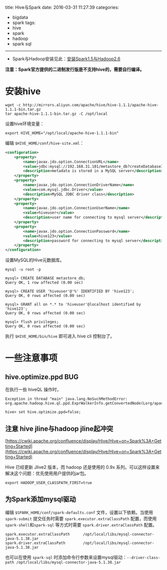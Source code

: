 title: Hive与Spark
date: 2016-03-31 11:27:39
categories:
- bigdata
- spark
tags:
- hive
- spark
- hadoop
- spark sql
---

- Spark与Hadoop安装见此：[安装Spark1.5与Hadoop2.6](http://www.yangjing.me/2016/02/27/%E5%AE%89%E8%A3%85spark1-5-2%E4%B8%8Ehadoop2-6-2/)

**注意：Spark官方提供的二进制发行版是不支持hive的，需要自行编译。**

# 安装hive

```
wget -c http://mirrors.aliyun.com/apache/hive/hive-1.1.1/apache-hive-1.1.1-bin.tar.gz
tar apache-hive-1.1.1-bin.tar.gz -C /opt/local
```

设置hive环境变量：

```
export HIVE_HOME="/opt/local/apache-hive-1.1.1-bin"
```

编辑 `$HIVE_HOME/conf/hive-site.xml`：

```xml
<configuration>
	<property>
		<name>javax.jdo.option.ConnectionURL</name>
		<value>jdbc:mysql://192.168.31.101/metastore_db?createDatabaseIfNotExist=true</value>
		<description>metadata is stored in a MySQL server</description>
	</property>
	<property>
		<name>javax.jdo.option.ConnectionDriverName</name>
		<value>com.mysql.jdbc.Driver</value>
		<description>MySQL JDBC driver class</description>
	</property>
	<property>
		<name>javax.jdo.option.ConnectionUserName</name>
		<value>hiveuser</value>
		<description>user name for connecting to mysql server</description>
	</property>
	<property>
		<name>javax.jdo.option.ConnectionPassword</name>
		<value>hive123</value>
		<description>password for connecting to mysql server</description>
	</property>
</configuration>
```

设置MySQL的Hive元数据库。

```
mysql -u root -p

mysql> CREATE DATABASE metastore_db;
Query OK, 1 row affected (0.00 sec)

mysql> CREATE USER 'hiveuser'@'%' IDENTIFIED BY 'hive123';
Query OK, 0 rows affected (0.00 sec)

mysql> GRANT all on *.* to 'hiveuser'@localhost identified by 'hive123';
Query OK, 0 rows affected (0.00 sec)

mysql> flush privileges;
Query OK, 0 rows affected (0.00 sec)
```

执行 `$HIVE_HOME/bin/hive` 即可进入 hive cli 控制台了。

# 一些注意事项

## hive.optimize.ppd BUG

在执行一些 hiveQL 操作时，

```
Exception in thread "main" java.lang.NoSuchMethodError: org.apache.hadoop.hive.ql.ppd.ExprWalkerInfo.getConvertedNode(Lorg/apache/hadoop/hive/ql/lib/Node;)Lorg/apache/hadoop/hive/ql/plan/ExprNodeDesc;
```

```
hive> set hive.optimize.ppd=false;
```

## **注意** hive jline与hadoop jline起冲突

[https://cwiki.apache.org/confluence/display/Hive/Hive+on+Spark%3A+Getting+Started](https://cwiki.apache.org/confluence/display/Hive/Hive+on+Spark%3A+Getting+Started)

Hive 已经更新 Jlive2 版本，而 hadoop 还是使用的 0.9x 系列。可以这样设置来解决这个问题：优先使用用户提供的jar包。

```
export HADOOP_USER_CLASSPATH_FIRST=true
```

## 为Spark添加mysql驱动

编辑 `$SPARK_HOME/conf/spark-defaults.conf` 文件，设置以下依赖。当使用 `spark-submit`
提交任务时需要 `spark.executor.extraClassPath` 配置，而使用 `spark-shell`和`spark-sql` 等方式时需要 `spark.driver.extraClassPath` 配置。

```
spark.executor.extraClassPath	   /opt/local/libs/mysql-connector-java-5.1.38.jar
spark.driver.extraClassPath	       /opt/local/libs/mysql-connector-java-5.1.38.jar
```

也可以在使用 `spark-sql` 时添加命令行参数来设置mysql驱动：`--driver-class-path /opt/local/libs/mysql-connector-java-5.1.38.jar`

